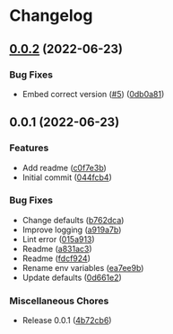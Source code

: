 # Changelog

## [0.0.2](https://github.com/cloudquery/cq-provider-fuzz/compare/v0.0.1...v0.0.2) (2022-06-23)


### Bug Fixes

* Embed correct version ([#5](https://github.com/cloudquery/cq-provider-fuzz/issues/5)) ([0db0a81](https://github.com/cloudquery/cq-provider-fuzz/commit/0db0a8125a5172f85d6547b796080794890e17a7))

## 0.0.1 (2022-06-23)


### Features

* Add readme ([c0f7e3b](https://github.com/cloudquery/cq-provider-fuzz/commit/c0f7e3bad2952e2e598f438277c9fb64a52e4b1f))
* Initial commit ([044fcb4](https://github.com/cloudquery/cq-provider-fuzz/commit/044fcb41721bb3af8fefc5009233c61282b53e6a))


### Bug Fixes

* Change defaults ([b762dca](https://github.com/cloudquery/cq-provider-fuzz/commit/b762dca938477e8cc819ced838267920c5602045))
* Improve logging ([a919a7b](https://github.com/cloudquery/cq-provider-fuzz/commit/a919a7b3ecc06710139239f3a29823ec70624049))
* Lint error ([015a913](https://github.com/cloudquery/cq-provider-fuzz/commit/015a913296d27fd364ad506292e1aa383b1a44cd))
* Readme ([a831ac3](https://github.com/cloudquery/cq-provider-fuzz/commit/a831ac325d318054cca7913eaded3ea15816715f))
* Readme ([fdcf924](https://github.com/cloudquery/cq-provider-fuzz/commit/fdcf9242179543031b115da656a20ea2a7901da0))
* Rename env variables ([ea7ee9b](https://github.com/cloudquery/cq-provider-fuzz/commit/ea7ee9b0aaf081d731c0ca8c4b58269dde725e26))
* Update defaults ([0d661e2](https://github.com/cloudquery/cq-provider-fuzz/commit/0d661e2ae9e1058c02226834db955edfd0055eac))


### Miscellaneous Chores

* Release 0.0.1 ([4b72cb6](https://github.com/cloudquery/cq-provider-fuzz/commit/4b72cb6fbf05efafe922b3d4a840d2750edc03db))
